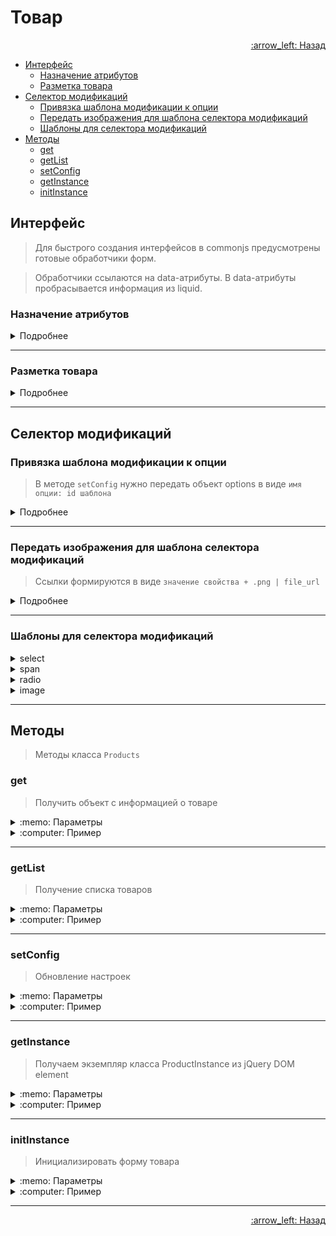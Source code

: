 # Товар

<p align="right">
 <a href="https://github.com/liquid-hub/insales-common-js-v2-api">
 :arrow_left: Назад</a>
</p>

- [Интерфейс](https://github.com/liquid-hub/insales-common-js-v2-api/blob/master/Products.md#Интерфейс)
  - [Назначение атрибутов](https://github.com/liquid-hub/insales-common-js-v2-api/blob/master/Products.md#Назначение-атрибутов)
  - [Разметка товара](https://github.com/liquid-hub/insales-common-js-v2-api/blob/master/Products.md#Разметка-товара)
- [Селектор модификаций](https://github.com/liquid-hub/insales-common-js-v2-api/blob/master/Products.md#Селектор-модификаций)
  - [Привязка шаблона модификации к опции](https://github.com/liquid-hub/insales-common-js-v2-api/blob/master/Products.md#Привязка-шаблона-модификации-к-опции)
  - [Передать изображения для шаблона селектора модификаций](https://github.com/liquid-hub/insales-common-js-v2-api/blob/master/Products.md#Передать-изображения-для-шаблона-селектора-модификаций)
  - [Шаблоны для селектора модификаций](https://github.com/liquid-hub/insales-common-js-v2-api/blob/master/Products.md#Шаблоны-для-селектора-модификаций)
- [Методы](https://github.com/liquid-hub/insales-common-js-v2-api/blob/master/Products.md#Методы)
  - [get](https://github.com/liquid-hub/insales-common-js-v2-api/blob/master/Products.md#get)
  - [getList](https://github.com/liquid-hub/insales-common-js-v2-api/blob/master/Products.md#getlist)
  - [setConfig](https://github.com/liquid-hub/insales-common-js-v2-api/blob/master/Products.md#setconfig)
  - [getInstance](https://github.com/liquid-hub/insales-common-js-v2-api/blob/master/Products.md#getinstance)
  - [initInstance](https://github.com/liquid-hub/insales-common-js-v2-api/blob/master/Products.md#initinstance)


## Интерфейс

> Для быстрого создания интерфейсов в commonjs предусмотрены готовые обработчики форм.

> Обработчики ссылаются на data-атрибуты. В data-атрибуты пробрасывается информация из liquid.

### Назначение атрибутов

<details>
<summary>Подробнее</summary>

| Атрибут               | Назначение                                                                                                                                                | Расположение                                                  |
|-----------------------|-----------------------------------------------------------------------------------------------------------------------------------------------------------|---------------------------------------------------------------|
| data-product-id       | Обязательный атрибут для инициализации товара, принимает id товара                                                                                        | Тег form который является обёрткой для всех полей товара      |
| action                | Обязательный атрибут для формы добавления товара в корзину, принимает url корзины. Тег необходим для отправки формы при отключенном JavaScript в браузере | Тег form который является обёрткой для всех полей товара      |
| data-product-variants | Обязательный атрибут для вывода Option Selectors                                                                                                          | Тег select в котором выведены все модификации товара          |
| data-quantity         | Обязательный атрибут для обёртки кнопок изменения колличества и инпута quantity                                                                           | Внутри формы с атрибутом data-product-id                      |
| data-quantity-change  | Атрибут для кнопок +/-, принимает число                                                                                                                   | Внутри обёртки с атрибутом data-quantity                      |
| data-item-add         | Добавление товара в корзину, для данного атрибута следует использовать тег button\[type="submit"\]                                                        | Внутри формы с атрибутом data-product-id                      |
| name="comment"        | Комментарий к позиции заказа, для работы поля с данным атрибутом комментарии к заказам должны быть включены в бэк-офисе                                   | Input\[type="text"\] внутри формы с атрибутом data-product-id |
</details>

---

### Разметка товара

<details>
<summary>Подробнее</summary>

```twig
<form action="{{ cart_url }}" method="post" data-product-id="{{ product.id }}">
  {% if product.show_variants? %}
    <select name="variant_id" data-product-variants>
      {% for variant in product.variants %}
        <option value="{{ variant.id }}">{{ variant.title | escape }}</option>
      {% endfor %}
    </select>
  {% else %}
    <input type="hidden" name="variant_id" value="{{product.variants.first.id}}" >
  {% endif %}
  <input type="text" name="comment" value="">
  <div data-quantity>
    <input type="text" name="quantity" value="1" />
    <span data-quantity-change="-1">-</span>
    <span data-quantity-change="1">+</span>
  </div>
  <button type="submit" data-item-add>
    Добавить в корзину
  </button>
</form>
```
</details>

---

## Селектор модификаций

### Привязка шаблона модификации к опции

> В методе `setConfig` нужно передать объект options в виде `имя опции: id шаблона`

<details>
<summary>Подробнее</summary>

```js
Products.setConfig({
  options: {
    'Цвет': 'option-image',
    'Размер': 'option-radio',
    'Материал': 'option-select',
    'Жесткий диск': 'option-span'
  }
});
```

Пример шаблона

```html
<script type="text/template" data-template-id="option-span">
  <div class="<%= classes.option %> is-span">
    <label class="<%= classes.label %>"><%= title %></label>
    <div class="<%= classes.values %>">
      <% _.forEach(values, function (value){ %>
        <button class="<%= value.classes.all %> is-span"
          <%= value.controls %>
          <%= value.state %>
        >
          <%= value.title %>
        </button>
      <% }) %>
    </div>
  </div>
</script>
```
</details>

---

### Передать изображения для шаблона селектора модификаций

> Ссылки формируются в виде `значение свойства + .png | file_url`

<details>
<summary>Подробнее</summary>

```twig
<script>
  {% comment %}
    создание объекта с картинками из файлов для collection
  {% endcomment %}
  if (!fileUrl) {
   var fileUrl = {}
  }
  {% assign option_title  = 'Цвет' %}
  {% assign collection_handle  = 'all' %}
  {% assign image_format  = '.png' %}
  {% for option_name in collections[collection_handle].options %}
    {% if option_name.title == option_title %}
      {% for option_value in option_name.values %}
        {% capture fileName %}{{option_value.title | replace: ' ',  '_' }}{{image_format}}{% endcapture %}
        {% assign fileURL = fileName | file_url  %}
        {% if fileURL %}
          fileUrl['{{ option_value.title | downcase }}'] = '{{ fileURL }}';
        {% endif %}
      {% endfor %}
    {% endif %}
  {% endfor %}
</script>

<script>
  {% comment %}
    создание объекта с картинками из файлов для product
  {% endcomment %}
  if (!fileUrl) {
   var fileUrl = {}
  }
  {% assign option_title  = 'цвет' %}
  {% assign image_format  = '.png' %}
  {% for option in product.options %}
    {% assign option-title = option.title | downcase %}
    {% if option-title == option_title %}
     {% for value in option.values %}
       {% capture fileName %}{{value.title | replace: ' ',  '_'}}{{image_format}}{% endcapture %}
       {% assign fileURL = fileName | downcase | file_url  %}
       {% if fileURL %}
        fileUrl['{{ value.title | downcase }}'] = encodeURI('{{ fileURL }}');
       {% endif %}
     {% endfor %}
    {% endif %}
  {% endfor %}
</script>

<script>
  Products.setConfig({
    fileUrl: (typeof fileUrl == 'undefined') ? {} : fileUrl
  });
</script>
```
</details>

---

### Шаблоны для селектора модификаций

<details>
<summary>select</summary>

```html
<script type="text/template" data-template-id="option-select">
  <div class="<%= classes.option %> is-select">
    <label class="<%= classes.label %>"><%= title %></label>
    <select class="<%= classes.values %>" data-option-bind="<%= option.id %>">
      <% _.forEach(values, function (value){ %>
        <option
          <%= value.controls %>
          <%= value.state %>
        >
          <%= value.title %>
        </option>
      <% }) %>
    </select>
  </div>
</script>
```
</details>
<details>
<summary>span</summary>

```html
<script type="text/template" data-template-id="option-span">
  <div class="<%= classes.option %> is-span">
    <label class="<%= classes.label %>"><%= title %></label>
    <div class="<%= classes.values %>">
      <% _.forEach(values, function (value){ %>
        <button class="<%= value.classes.all %> is-span"
          <%= value.controls %>
          <%= value.state %>
        >
          <%= value.title %>
        </button>
      <% }) %>
    </div>
  </div>
</script>
```
</details>
<details>
<summary>radio</summary>

```html
<script type="text/template" data-template-id="option-radio">
  <div class="<%= classes.option %> is-radio">
    <label class="<%= classes.label %>"><%= title %></label>

    <div class="<%= classes.values %>">
      <% _.forEach(values, function (value){ %>
        <label class="<%= value.classes.all %> is-radio">
          <input class="<%= value.classes.state %>"

            type="radio"
            name="<%= handle %>"

            <%= value.state %>
            <%= value.controls %>
          >
          <span><%= value.title %></span>
        </label>
      <% }) %>
    </div>
  </div>
</script>
```
</details>
<details>
<summary>image</summary>

```html
<script type="text/template" data-template-id="option-image">
  <div class="<%= classes.option %> option-<%= option.handle %>">
    <label class="<%= classes.label %>"><%= title %></label>
    <div>
      <% _.forEach(option.values, function (value){ %>
        <span
          data-option-bind="<%= option.id %>"
          data-value-position="<%= value.position %>"
          class="option-image
          <% if (option.selected == value.position & initOption) { %>active<% } %>
          <% if (value.disabled) { %>disabled<% } %>"
        >
          <% if (images[value.name]) { %>
            <img src="<%= images[value.name].small_url %>" alt="<%= value.title %>">
          <% }else{ %>
            <span><%= value.title %></span>
          <% } %>
        </span>
      <% }) %>
    </div>
  </div>
</script>
```
</details>

---

## Методы

> Методы класса `Products`

### get

> Получить объект с информацией о товаре

<details>
<summary>:memo: Параметры</summary>

```js
/**
 * @param {number} id id товара
 * @return {Deferred}
 */
Products.get(123456)
  .done(function (onDone) { console.log('onDone', onDone) })
  .fail(function (onFail) { console.log('onFail', onFail) });
```
</details>
<details>
<summary>:computer: Пример</summary>

```js
Products.get(123456)
  .done(function (onDone) { console.log('onDone', onDone) })
  .fail(function (onFail) { console.log('onFail', onFail) });
```
</details>

---

### getList

> Получение списка товаров

<details>
<summary>:memo: Параметры</summary>

```js
/**
 * @param {Array} idList - массив, состоящий из id товаров
 * @return {Deferred}
 */
Products.getList([123456, 123455, 1234454, 123458])
  .done(function (onDone) { console.log('onDone', onDone) })
  .fail(function (onFail) { console.log('onFail', onFail) });
```
</details>
<details>
<summary>:computer: Пример</summary>

```js
Products.getList([123456, 123455, 1234454, 123458])
  .done(function (onDone) { console.log('onDone', onDone) })
  .fail(function (onFail) { console.log('onFail', onFail) });
```
</details>

---

### setConfig

> Обновление настроек

<details>
<summary>:memo: Параметры</summary>

| Property     | Default       | Назначение                                                                                                                                |
|--------------|---------------|-------------------------------------------------------------------------------------------------------------------------------------------|
| options      | ```{ 'default': 'option-default' }``` | Через данный объект задаются шаблоны для вывода опций                                                                                     |
| fileUrl      | Пустой объект | Объект для хранения картинок из раздела «Файлы»                                                                                           |
| decimal      | Пустой объект | Колличество символов после запятой, для единиц измерения                                                                                  |
| filtered     | true          | Если значение false, то в шаблоне вывода опций доступно свойство disabled Если значение true, то недоступные опции не выводятся в шаблон. |
| showVariants | true          | При значении false, рендер опций не производится                                                                                          |
| initOption   | true          | Отмечать активные опции при инициализации?                                                                                                |
| useMax       | false         | Использовать максимальное колличество? Если значение true, в quantity невозможно указать колличество больше чем доступно на складе.       |
</details>

<details>
<summary>:computer: Пример</summary>

```js
Products.setConfig({
  showVariants: true,
  hideSelect: true,
  initOption: true,
  fileUrl: (typeof fileUrl == 'undefined') ? {} : fileUrl,
  filtered: true,
  selectUnavailable: true
})
```
</details>

---

### getInstance

> Получаем экземпляр класса ProductInstance из jQuery DOM element

<details>
<summary>:memo: Параметры</summary>

```js
/**
 * @param {jQuery DOM element} $node jQuery DOM element например $('.product-cart-control')
 */
Products.getInstance($node)
  .done(function (onDone) { console.log('onDone', onDone) })
  .fail(function (onFail) { console.log('onFail', onFail) });
```

</details>

<details>
<summary>:computer: Пример</summary>

```js
Products.getInstance($('.product-cart-control'))
  .done(function (onDone) { console.log('onDone', onDone) })
  .fail(function (onFail) { console.log('onFail', onFail) });
```
</details>

---

### initInstance

> Инициализировать форму товара

<details>
<summary>:memo: Параметры</summary>

```js
/**
 * @param {jQuery DOM element} $node jQuery DOM element например $('.product-cart-control')
 */
Products.initInstance($node)
  .done(function (onDone) { console.log('onDone', onDone) })
  .fail(function (onFail) { console.log('onFail', onFail) });
```

</details>

<details>
<summary>:computer: Пример</summary>

```js
Products.initInstance($('.product-cart-control'))
  .done(function (onDone) { console.log('onDone', onDone) })
  .fail(function (onFail) { console.log('onFail', onFail) });
```
</details>

---

<p align="right">
 <a href="https://github.com/liquid-hub/insales-common-js-v2-api">
 :arrow_left: Назад</a>
</p>

